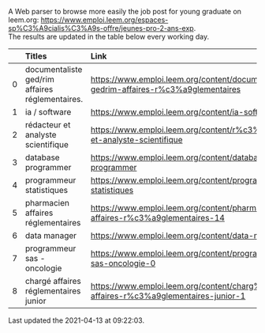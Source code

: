 A Web parser to browse more easily the job post for young graduate on leem.org: https://www.emploi.leem.org/espaces-sp%C3%A9cialis%C3%A9s-offre/jeunes-pro-2-ans-exp.  
The results are updated in the table below every working day.  


|    | Titles                                          | Link                                                                                   |   Department |   Consulted |
|---:|:------------------------------------------------|:---------------------------------------------------------------------------------------|-------------:|------------:|
|  0 | documentaliste ged/rim affaires réglementaires. | https://www.emploi.leem.org/content/documentaliste-gedrim-affaires-r%c3%a9glementaires |           75 |          13 |
|  1 | ia / software                                   | https://www.emploi.leem.org/content/ia-software                                        |           75 |        1378 |
|  2 | rédacteur et analyste scientifique              | https://www.emploi.leem.org/content/r%c3%a9dacteur-et-analyste-scientifique            |           75 |          67 |
|  3 | database programmer                             | https://www.emploi.leem.org/content/database-programmer                                |           92 |        2776 |
|  4 | programmeur statistiques                        | https://www.emploi.leem.org/content/programmeur-statistiques                           |           92 |        3193 |
|  5 | pharmacien affaires réglementaires              | https://www.emploi.leem.org/content/pharmacien-affaires-r%c3%a9glementaires-14         |           78 |        2340 |
|  6 | data manager                                    | https://www.emploi.leem.org/content/data-manager-50                                    |           75 |         110 |
|  7 | programmeur sas - oncologie                     | https://www.emploi.leem.org/content/programmeur-sas-oncologie-0                        |           75 |        1147 |
|  8 | chargé affaires réglementaires junior           | https://www.emploi.leem.org/content/charg%c3%a9-affaires-r%c3%a9glementaires-junior-1  |           75 |         172 |
  
Last updated the 2021-04-13 at 09:22:03.
